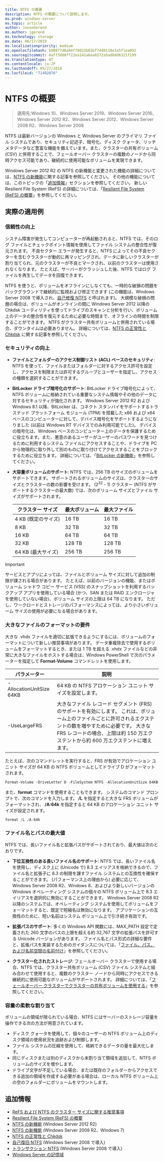 ```yaml
---
title: NTFS の概要
description: NTFS の概要について説明します。
ms.prod: windows-server
ms.topic: article
author: JasonGerend
ms.author: jgerend
ms.technology: storage
ms.date: 06/17/2019
ms.localizationpriority: medium
ms.openlocfilehash: b98877d0a94ff8033b65bf74d0118e2a5f1ea092
ms.sourcegitcommit: 6aff3d88ff22ea141a6ea6572a5ad8dd6321f199
ms.translationtype: HT
ms.contentlocale: ja-JP
ms.lasthandoff: 09/27/2019
ms.locfileid: "71402076"
---
```

# <a name="ntfs-overview"></a>NTFS の概要

>適用先:Windows 10、Windows Server 2019、Windows Server 2016、Windows Server 2012 R2、Windows Server 2012、Windows Server 2008 R2、Windows Server 2008

NTFS は最新バージョンの Windows と Windows Server のプライマリ ファイル システムであり、セキュリティ記述子、暗号化、ディスク クォータ、リッチ メタデータなど豊富な機能を備えています。また、クラスターの共有ボリューム (CSV) と併用することで、フェールオーバー クラスターの複数のノードから同時アクセス可能であり、継続的に使用可能なボリュームを実現できます。

Windows Server 2012 R2 の NTFS の新機能と変更された機能の詳細については、[NTFS の新機能](https://docs.microsoft.com/previous-versions/windows/it-pro/windows-server-2012-r2-and-2012/dn466520(v%3dws.11))に関する記事を参照してください。 その他の機能については、このトピックの「[追加情報](#additional-information)」セクションを参照してください。 新しい Resilient File System (ReFS) の詳細については、「[Resilient File System (ReFS) の概要](../refs/refs-overview.md)」を参照してください。

## <a name="practical-applications"></a>実際の適用例

### <a name="increased-reliability"></a>信頼性の向上

システム障害が発生してコンピューターが再起動されると、NTFS では、そのログ ファイルとチェックポイント情報を使用してファイル システムの整合性が復元されます。 不良セクター エラーが発生すると、NTFS によってその不良セクターを含むクラスターが動的に再マッピングされ、データに新しいクラスターが割り当てられ、元のクラスターが不良とマークされ、以前のクラスターは使用されなくなります。 たとえば、サーバーがクラッシュした後、NTFS ではログ ファイルを再生してデータを回復できます。

NTFS を使うと、ボリュームをオフラインにしなくても、一時的な破損の問題をバックグラウンドで継続的に監視および修正できます (この機能は、Windows Server 2008 で導入され、[自己修復 NTFS](https://docs.microsoft.com/previous-versions/windows/it-pro/windows-server-2008-R2-and-2008/cc771388(v=ws.10)) と呼ばれます)。 大規模な破損の問題の場合は、ボリュームがオンラインの間に Windows Server 2012 以降の Chkdsk ユーティリティを使ってドライブのスキャンと分析を行い、ボリューム上のデータの整合性を復元するために必要な時間まで、オフラインの時間を制限することができます。 NTFS がクラスター共有ボリュームと併用されている場合、ダウンタイムは必要ありません。 詳細については、[NTFS の正常性と Chkdsk](https://docs.microsoft.com/previous-versions/windows/it-pro/windows-server-2012-r2-and-2012/hh831536(v%3dws.11)) に関する記事を参照してください。

### <a name="increased-security"></a>セキュリティの向上

- **ファイルとフォルダーのアクセス制御リスト (ACL) ベースのセキュリティ**: NTFS を使って、ファイルまたはフォルダーに対するアクセス許可を設定し、アクセスを制限または許可するグループとユーザーを指定し、アクセスの種類を選択することができます。

- **BitLocker ドライブ暗号化のサポート**: BitLocker ドライブ暗号化によって、NTFS ボリュームに格納されている重要なシステム情報やその他のデータに対するセキュリティが強化されます。 Windows Server 2012 R2 および Windows 8.1 以降、BitLocker は、コネクト スタンバイをサポートするトラステッド プラットフォーム モジュール (TPM) を搭載した x86 および x64 ベースのコンピューターに対して、デバイス暗号化をサポートするようになりました (以前は Windows RT デバイスでのみ利用可能でした)。 デバイスの暗号化は、Windows ベースのコンピューター上のデータを保護するために役立ちます。また、悪意のあるユーザーがユーザーのパスワードを見つけるために利用するシステム ファイルにアクセスすることや、ドライブを PC から物理的に取り外して別のものに取り付けてアクセスすることをブロックするために役立ちます。 詳細については、「[BitLocker の新機能](https://docs.microsoft.com/previous-versions/windows/it-pro/windows-server-2012-r2-and-2012/dn306081(v%3dws.11))」を参照してください。

- **大容量ボリュームのサポート**: NTFS では、256 TB のサイズのボリュームをサポートできます。 サポートされるボリュームのサイズは、クラスターのサイズとクラスターの数の影響を受けます。 (2<sup>32</sup> - 1) クラスター (NTFS がサポートするクラスターの最大数) では、次のボリューム サイズとファイル サイズがサポートされます。

  |クラスター サイズ|最大ボリューム|最大ファイル|
  |---|---|---|
  |4 KB (既定のサイズ)|16 TB|16 TB|
  |8 KB|32 TB|32 TB|
  |16 KB|64 TB|64 TB|
  |32 KB|128 TB|128 TB|
  |64 KB (最大サイズ)|256 TB|256 TB|

>[!IMPORTANT]
>サービスとアプリによっては、ファイルとボリューム サイズに対して追加の制限が課される場合があります。 たとえば、以前のバージョンの機能、またはボリューム シャドウ コピー サービス (VSS) のスナップショットを利用するバックアップ アプリを使用している場合 (かつ、SAN または RAID エンクロージャを使用していない場合)、ボリューム サイズの上限は 64 TB になります。 ただし、ワークロードとストレージのパフォーマンスによっては、より小さいボリューム サイズの使用が必要になる場合があります。

### <a name="formatting-requirements-for-large-files"></a>大きなファイルのフォーマットの要件

大きな .vhdx ファイルを適切に拡張できるようにするには、ボリュームのフォーマットについて新しい推奨事項があります。 データ重複除去で使用するボリュームをフォーマットするとき、または 1 TB を超える .vhdx ファイルなどの非常に大きなファイルをホストする場合は、Windows PowerShell で次のパラメーターを指定して **Format-Volume** コマンドレットを使用します。

|パラメーター|説明|
|---|---|
|-AllocationUnitSize 64KB|64 KB の NTFS アロケーション ユニット サイズを設定します。|
|-UseLargeFRS|大きなファイル レコード セグメント (FRS) のサポートを有効にします。 これは、ボリューム上のファイルごとに許可されるエクステントの数を増やすために必要です。 大きな FRS レコードの場合、上限は約 150 万エクステントから約 600 万エクステントに増えます。|

たとえば、次のコマンドレットを実行すると、FRS が有効でアロケーション ユニット サイズが 64 KB の NTFS ボリュームとしてドライブ D がフォーマットされます。

```PowerShell
Format-Volume -DriveLetter D -FileSystem NTFS -AllocationUnitSize 64KB -UseLargeFRS
```

また、**format** コマンドを使用することもできます。 システムのコマンド プロンプトで、次のコマンドを入力します。 **/L** を指定すると大きな FRS ボリュームがフォーマットされ、 **/A:64k** を指定すると 64 KB のアロケーション ユニット サイズが設定されます。

```PowerShell
format /L /A:64k
```

### <a name="maximum-file-name-and-path"></a>ファイル名とパスの最大値

NTFS では、長いファイル名と拡張パスがサポートされており、最大値は次のとおりです。

- **下位互換性のある長いファイル名のサポート**: NTFS では、長いファイル名を使用し、ディスク上に (Unicode で) 8.3 エイリアスを格納できるので、ファイル名と拡張子に 8.3 の制限を課すファイル システムとの互換性を確保することができます。 (パフォーマンス上の理由から) 必要に応じて、Windows Server 2008 R2、Windows 8、およびより新しいバージョンの Windows オペレーティング システムの個々の NTFS ボリューム上で 8.3 エイリアスを選択的に無効にすることができます。
  Windows Server 2008 R2 以降のシステムでは、オペレーティング システムを使用してボリュームをフォーマットすると、既定で短縮名は無効になります。 アプリケーションの互換性のために、短い名前はシステム ボリューム上で引き続き有効です。

- **拡張パスのサポート**: 多くの Windows API 関数には、MAX\_PATH 設定で定義された 260 文字のパスの上限を超える約 32,767 文字の拡張パスを許可する Unicode バージョンがあります。 ファイル名とパス形式の詳細な要件と、拡張パスを実装するためのガイダンスについては、「[ファイル、パス、および名前空間の名前付け](https://msdn.microsoft.com/library/windows/desktop/aa365247)」を参照してください。

- **クラスター化されたストレージ**: フェールオーバー クラスターで使用する場合、NTFS では、クラスター共有ボリューム (CSV) ファイル システムと組み合わせて使用すると、複数のクラスター ノードから同時にアクセスできる継続的に使用可能なボリュームがサポートされます。 詳細については、「[フェールオーバー クラスターでクラスターの共有ボリュームを使用する](../../failover-clustering/failover-cluster-csvs.md)」を参照してください。

### <a name="flexible-allocation-of-capacity"></a>容量の柔軟な割り当て

ボリュームの領域が限られている場合、NTFS にはサーバーのストレージ容量を操作できる次の方法が用意されています。

- ディスク クォータを使用して、個々のユーザーの NTFS ボリューム上のディスク領域の使用状況を追跡および制御します。
- ファイル システムの圧縮を使用して、格納できるデータの量を最大化します。
- 同じディスクまたは別のディスクから未割り当て領域を追加して、NTFS ボリュームのサイズを増やします。
- ドライブ文字が不足している場合、または既存のフォルダーからアクセスできる追加の領域を作成する必要がある場合は、ローカル NTFS ボリューム上の空のフォルダーにボリュームをマウントします。

## <a name="additional-information"></a>追加情報

- [ReFS および NTFS のクラスター サイズに関する推奨事項](https://techcommunity.microsoft.com/t5/Storage-at-Microsoft/Cluster-size-recommendations-for-ReFS-and-NTFS/ba-p/425960)
- [Resilient File System (ReFS) の概要](../refs/refs-overview.md)
- [NTFS の新機能](https://docs.microsoft.com/previous-versions/windows/it-pro/windows-server-2012-r2-and-2012/dn466520(v%3dws.11)) (Windows Server 2012 R2)
- [NTFS の新機能](https://docs.microsoft.com/previous-versions/windows/it-pro/windows-server-2008-R2-and-2008/ff383236(v=ws.10)) (Windows Server 2008 R2、Windows 7)
- [NTFS の正常性と Chkdsk](https://docs.microsoft.com/previous-versions/windows/it-pro/windows-server-2012-r2-and-2012/hh831536(v%3dws.11))
- [自己復旧 NTFS](https://docs.microsoft.com/previous-versions/windows/it-pro/windows-server-2008-R2-and-2008/cc771388(v=ws.10)) (Windows Server 2008 で導入)
- [トランザクション NTFS](https://docs.microsoft.com/previous-versions/windows/it-pro/windows-server-2008-r2-and-2008/cc730726(v%3dws.10)) (Windows Server 2008 で導入)
- [Windows Server の記憶域](../storage.md)